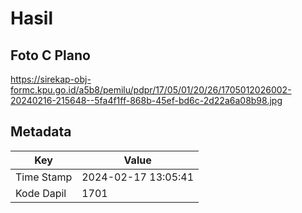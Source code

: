 # Hasil

## Foto C Plano

https://sirekap-obj-formc.kpu.go.id/a5b8/pemilu/pdpr/17/05/01/20/26/1705012026002-20240216-215648--5fa4f1ff-868b-45ef-bd6c-2d22a6a08b98.jpg


## Metadata

| Key        | Value               |
| ---------- | ------------------- |
| Time Stamp | 2024-02-17 13:05:41 |
| Kode Dapil | 1701                |



